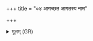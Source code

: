 +++
title = "०४ आगच्छत आगतस्य नाम"

+++
<details><summary>मूलम् (GR)</summary>

आगच्छत आगतस्य  
नाम गृह्णाम्य् आयतः ।  
इन्द्रस्य वृत्रघ्नो राज्ञो  
वासवस्य शतक्रतोः ॥
</details>